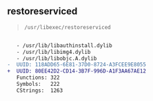 ## restoreserviced

> `/usr/libexec/restoreserviced`

```diff

   - /usr/lib/libauthinstall.dylib
   - /usr/lib/libimg4.dylib
   - /usr/lib/libobjc.A.dylib
-  UUID: 118ADD65-6E81-37D0-8724-A3FCEE9E8055
+  UUID: 80EE42D2-CD14-3B7F-996D-A1F3AA67AE12
   Functions: 322
   Symbols:   222
   CStrings:  1263

```
